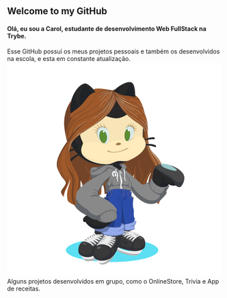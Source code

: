 
## Welcome to my GitHub 

#### Olá, eu sou a Carol, estudante de desenvolvimento Web FullStack na Trybe.
  
Esse GitHub possuí os meus projetos pessoais e também os desenvolvidos na escola, e esta em constante atualização. ![my octa-cat](my-octocat500x500.png)
Alguns projetos desenvolvidos em grupo, como o OnlineStore, Trivia e App de receitas.


